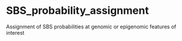 # SBS_probability_assignment
Assignment of SBS probabilities at genomic or epigenomic features of interest
